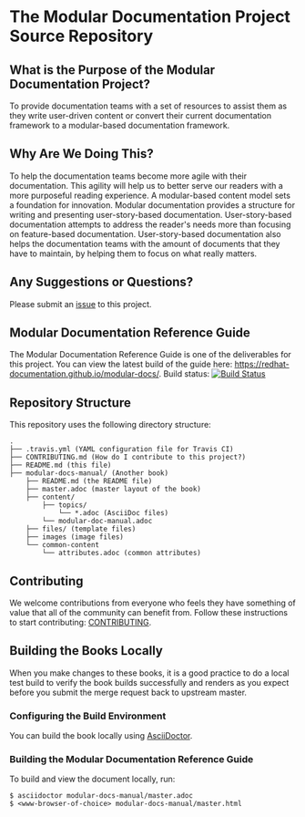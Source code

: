 # The Modular Documentation Project Source Repository

## What is the Purpose of the Modular Documentation Project?

To provide documentation teams with a set of resources to assist them as they write user-driven content or convert their current documentation framework to a modular-based documentation framework.

## Why Are We Doing This?

To help the documentation teams become more agile with their documentation. This agility will help us to better serve our readers with a more purposeful reading experience. A modular-based content model sets a foundation for innovation. Modular documentation provides a structure for writing and presenting user-story-based documentation. User-story-based documentation attempts to address the reader's needs more than focusing on feature-based documentation. User-story-based documentation also helps the documentation teams with the amount of documents that they have to maintain, by helping them to focus on what really matters.

## Any Suggestions or Questions?

Please submit an [issue](https://github.com/redhat-documentation/modular-docs/issues) to this project.

## Modular Documentation Reference Guide

The Modular Documentation Reference Guide is one of the deliverables for this project. You can view the latest build of the guide here: https://redhat-documentation.github.io/modular-docs/. Build status: [![Build Status](https://travis-ci.org/redhat-documentation/modular-docs.svg?branch=master)](https://travis-ci.org/redhat-documentation/modular-docs)

## Repository Structure

This repository uses the following directory structure:

```
.
├── .travis.yml (YAML configuration file for Travis CI)
├── CONTRIBUTING.md (How do I contribute to this project?)
├── README.md (this file)
├── modular-docs-manual/ (Another book)
    ├── README.md (the README file)
    ├── master.adoc (master layout of the book)
    ├── content/
        ├── topics/
            └── *.adoc (AsciiDoc files)
        └── modular-doc-manual.adoc
    ├── files/ (template files)
    ├── images (image files)
    └── common-content
        └── attributes.adoc (common attributes)
```

## Contributing

We welcome contributions from everyone who feels they have something of value that all of the community can benefit from. Follow these instructions to start contributing: [CONTRIBUTING](CONTRIBUTING.md).

## Building the Books Locally

When you make changes to these books, it is a good practice to do a local test build to verify the book builds successfully and renders as you expect before you submit the merge request back to upstream master.

### Configuring the Build Environment

You can build the book locally using [AsciiDoctor](http://asciidoctor.org/docs/#get-started-with-asciidoctor).

### Building the Modular Documentation Reference Guide

To build and view the document locally, run:

```
$ asciidoctor modular-docs-manual/master.adoc
$ <www-browser-of-choice> modular-docs-manual/master.html
```
